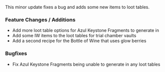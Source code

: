This minor update fixes a bug and adds some new items to loot tables.

### Feature Changes / Additions

- Add more loot table options for Azul Keystone Fragments to generate in
- Add some IW items to the loot tables for trial chamber vaults
- Add a second recipe for the Bottle of Wine that uses glow berries

### Bugfixes

- Fix Azul Keystone Fragments being unable to generate in any loot tables